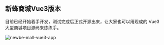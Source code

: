 ## 新蜂商城Vue3版本

目前已经开始着手开发，测试完成后正式开源出来，让大家也可以用现成的 Vue3 大型商城项目源码来练练手。

![newbe-mall-vue3-app](https://user-images.githubusercontent.com/54432435/96372728-d1f40c80-119a-11eb-9086-d1cdb9287289.png)
